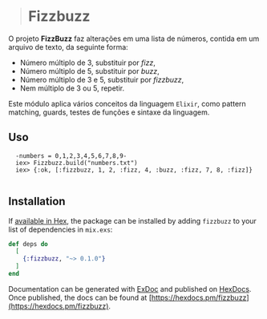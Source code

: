 > # Fizzbuzz

O projeto **FizzBuzz** faz alterações em uma lista de números, contida em um arquivo de texto, da seguinte forma:

 - Número múltiplo de 3, substituir por *fizz*,
 - Número múltiplo de 5, substituir por *buzz*,
 - Número múltiplo de 3 e 5, substituir por *fizzbuzz*,
 - Nem múltiplo de 3 ou 5, repetir.

Este módulo aplica vários conceitos da linguagem ```Elixir```, como pattern matching, guards, testes de funções e sintaxe da linguagem.

## Uso
```
  -numbers = 0,1,2,3,4,5,6,7,8,9-
  iex> Fizzbuzz.build("numbers.txt")
  iex> {:ok, [:fizzbuzz, 1, 2, :fizz, 4, :buzz, :fizz, 7, 8, :fizz]}
    
 ```

## Installation

If [available in Hex](https://hex.pm/docs/publish), the package can be installed
by adding `fizzbuzz` to your list of dependencies in `mix.exs`:

```elixir
def deps do
  [
    {:fizzbuzz, "~> 0.1.0"}
  ]
end
```

Documentation can be generated with [ExDoc](https://github.com/elixir-lang/ex_doc)
and published on [HexDocs](https://hexdocs.pm). Once published, the docs can
be found at [https://hexdocs.pm/fizzbuzz](https://hexdocs.pm/fizzbuzz).

